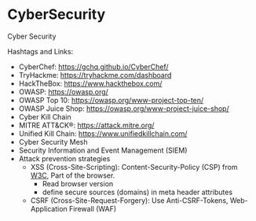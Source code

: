 # CyberSecurity
Cyber Security

Hashtags and Links: 
- CyberChef: https://gchq.github.io/CyberChef/
- TryHackme: https://tryhackme.com/dashboard
- HackTheBox: https://www.hackthebox.com/
- OWASP: https://owasp.org/
- OWASP Top 10: https://owasp.org/www-project-top-ten/
- OWASP Juice Shop: https://owasp.org/www-project-juice-shop/
- Cyber Kill Chain
- MITRE ATT&CK®: https://attack.mitre.org/
- Unified Kill Chain: https://www.unifiedkillchain.com/
- Cyber Security Mesh
- Security Information and Event Management (SIEM)
- Attack prevention strategies
  - XSS (Cross-Site-Scripting): Content-Security-Policy (CSP) from [W3C](https://www.w3.org/), Part of the browser.
    - Read browser version
    - define secure sources (domains) in meta header attributes
  - CSRF (Cross-Site-Request-Forgery): Use Anti-CSRF-Tokens, Web-Application Firewall (WAF)
